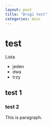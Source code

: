 ```yaml
---
layout: post
title: "Drugi test"
categories: misc
---
```


# test 

Lista
* jeden
* dwa
* trzy

## test 1

### test 2

This is paragraph.
